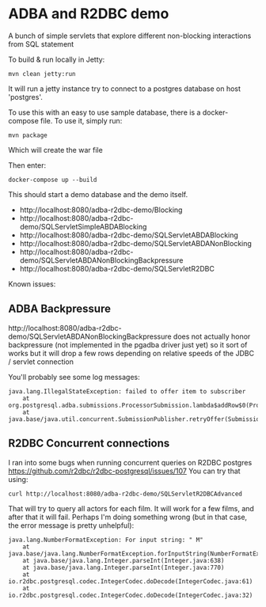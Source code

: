 # ADBA and R2DBC demo

A bunch of simple servlets that explore different non-blocking interactions from SQL statement

To build & run locally in Jetty:

```
mvn clean jetty:run
```

It will run a jetty instance try to connect to a postgres database on host 'postgres'.

To use this with an easy to use sample database, there is a docker-compose file.
To use it, simply run:

```
mvn package
```

Which will create the war file

Then enter:

```
docker-compose up --build
```

This should start a demo database and the demo itself.

 - http://localhost:8080/adba-r2dbc-demo/Blocking
 - http://localhost:8080/adba-r2dbc-demo/SQLServletSimpleABDABlocking
 - http://localhost:8080/adba-r2dbc-demo/SQLServletABDABlocking
 - http://localhost:8080/adba-r2dbc-demo/SQLServletABDANonBlocking
 - http://localhost:8080/adba-r2dbc-demo/SQLServletABDANonBlockingBackpressure
 - http://localhost:8080/adba-r2dbc-demo/SQLServletR2DBC

Known issues:

## ADBA Backpressure
http://localhost:8080/adba-r2dbc-demo/SQLServletABDANonBlockingBackpressure
does not actually honor backpressure (not implemented in the pgadba driver just yet) so it sort of works but it will drop a few rows depending on relative speeds of the JDBC / servlet connection

You'll probably see some log messages:
```
java.lang.IllegalStateException: failed to offer item to subscriber
 	at org.postgresql.adba.submissions.ProcessorSubmission.lambda$addRow$0(ProcessorSubmission.java:82)
 	at java.base/java.util.concurrent.SubmissionPublisher.retryOffer(SubmissionPublisher.java:445)
```

## R2DBC Concurrent connections
I ran into some bugs when running concurrent queries on R2DBC postgres https://github.com/r2dbc/r2dbc-postgresql/issues/107
You can try that using:
```
curl http://localhost:8080/adba-r2dbc-demo/SQLServletR2DBCAdvanced
```
That will try to query all actors for each film. It will work for a few films, and after that it will fail. Perhaps I'm doing something wrong (but in that case, the error message is pretty unhelpful):
```
java.lang.NumberFormatException: For input string: " M"
	at java.base/java.lang.NumberFormatException.forInputString(NumberFormatException.java:65)
	at java.base/java.lang.Integer.parseInt(Integer.java:638)
	at java.base/java.lang.Integer.parseInt(Integer.java:770)
	at io.r2dbc.postgresql.codec.IntegerCodec.doDecode(IntegerCodec.java:61)
	at io.r2dbc.postgresql.codec.IntegerCodec.doDecode(IntegerCodec.java:32)
```

